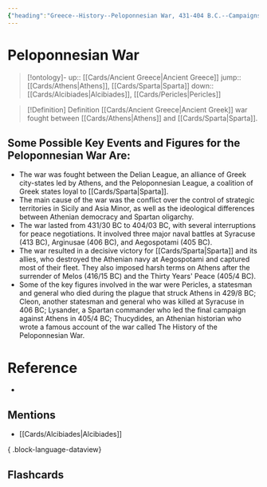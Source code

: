```yaml
---
{"heading":"Greece--History--Peloponnesian War, 431-404 B.C.--Campaigns","uri":"https://id.loc.gov/authorities/subjects/sh2002008898","narrower":["Arginusae, Battle of, Greece, 406 B.C.","Delium, Battle of, Greece, 424 B.C.","Pylos, Battle of, Greece, 425 B.C."],"tags":["on/History"],"dg-publish":true,"permalink":"/cards/peloponnesian-war/","dgPassFrontmatter":true}
---
```


# Peloponnesian War

> [!ontology]-
> up:: [[Cards/Ancient Greece\|Ancient Greece]]
> jump:: [[Cards/Athens\|Athens]], [[Cards/Sparta\|Sparta]]
> down:: [[Cards/Alcibiades\|Alcibiades]], [[Cards/Pericles\|Pericles]]

> [!Definition] Definition
> [[Cards/Ancient Greece\|Ancient Greek]] war fought between [[Cards/Athens\|Athens]] and [[Cards/Sparta\|Sparta]].

## Some Possible Key Events and Figures for the Peloponnesian War Are:

- The war was fought between the Delian League, an alliance of Greek city-states led by Athens, and the Peloponnesian League, a coalition of Greek states loyal to [[Cards/Sparta\|Sparta]].
- The main cause of the war was the conflict over the control of strategic territories in Sicily and Asia Minor, as well as the ideological differences between Athenian democracy and Spartan oligarchy.
- The war lasted from 431/30 BC to 404/03 BC, with several interruptions for peace negotiations. It involved three major naval battles at Syracuse (413 BC), Arginusae (406 BC), and Aegospotami (405 BC).
- The war resulted in a decisive victory for [[Cards/Sparta\|Sparta]] and its allies, who destroyed the Athenian navy at Aegospotami and captured most of their fleet. They also imposed harsh terms on Athens after the surrender of Melos (416/15 BC) and the Thirty Years' Peace (405/4 BC).
- Some of the key figures involved in the war were Pericles, a statesman and general who died during the plague that struck Athens in 429/8 BC; Cleon, another statesman and general who was killed at Syracuse in 406 BC; Lysander, a Spartan commander who led the final campaign against Athens in 405/4 BC; Thucydides, an Athenian historian who wrote a famous account of the war called The History of the Peloponnesian War.

# Reference

- 

## Mentions

- [[Cards/Alcibiades\|Alcibiades]]

{ .block-language-dataview}

## Flashcards